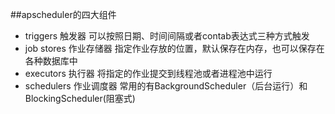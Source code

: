 ##apscheduler的四大组件  
- triggers 触发器 可以按照日期、时间间隔或者contab表达式三种方式触发 
- job stores 作业存储器 指定作业存放的位置，默认保存在内存，也可以保存在各种数据库中
- executors 执行器 将指定的作业提交到线程池或者进程池中运行
- schedulers 作业调度器 常用的有BackgroundScheduler（后台运行）和BlockingScheduler(阻塞式)